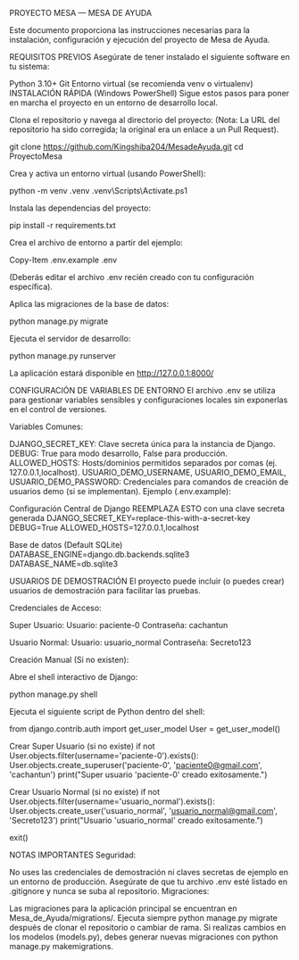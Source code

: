 PROYECTO MESA — MESA DE AYUDA

Este documento proporciona las instrucciones necesarias para la instalación, configuración y ejecución del proyecto de Mesa de Ayuda.

REQUISITOS PREVIOS
Asegúrate de tener instalado el siguiente software en tu sistema:

Python 3.10+
Git
Entorno virtual (se recomienda venv o virtualenv)
INSTALACIÓN RÁPIDA (Windows PowerShell)
Sigue estos pasos para poner en marcha el proyecto en un entorno de desarrollo local.

Clona el repositorio y navega al directorio del proyecto: (Nota: La URL del repositorio ha sido corregida; la original era un enlace a un Pull Request).

git clone https://github.com/Kingshiba204/MesadeAyuda.git cd ProyectoMesa

Crea y activa un entorno virtual (usando PowerShell):

python -m venv .venv .venv\Scripts\Activate.ps1

Instala las dependencias del proyecto:

pip install -r requirements.txt

Crea el archivo de entorno a partir del ejemplo:

Copy-Item .env.example .env

(Deberás editar el archivo .env recién creado con tu configuración específica).

Aplica las migraciones de la base de datos:

python manage.py migrate

Ejecuta el servidor de desarrollo:

python manage.py runserver

La aplicación estará disponible en http://127.0.0.1:8000/

CONFIGURACIÓN DE VARIABLES DE ENTORNO
El archivo .env se utiliza para gestionar variables sensibles y configuraciones locales sin exponerlas en el control de versiones.

Variables Comunes:

DJANGO_SECRET_KEY: Clave secreta única para la instancia de Django.
DEBUG: True para modo desarrollo, False para producción.
ALLOWED_HOSTS: Hosts/dominios permitidos separados por comas (ej. 127.0.0.1,localhost).
USUARIO_DEMO_USERNAME, USUARIO_DEMO_EMAIL, USUARIO_DEMO_PASSWORD: Credenciales para comandos de creación de usuarios demo (si se implementan).
Ejemplo (.env.example):

Configuración Central de Django
REEMPLAZA ESTO con una clave secreta generada
DJANGO_SECRET_KEY=replace-this-with-a-secret-key DEBUG=True ALLOWED_HOSTS=127.0.0.1,localhost

Base de datos (Default SQLite)
DATABASE_ENGINE=django.db.backends.sqlite3 DATABASE_NAME=db.sqlite3

USUARIOS DE DEMOSTRACIÓN
El proyecto puede incluir (o puedes crear) usuarios de demostración para facilitar las pruebas.

Credenciales de Acceso:

Super Usuario: Usuario: paciente-0 Contraseña: cachantun

Usuario Normal: Usuario: usuario_normal Contraseña: Secreto123

Creación Manual (Si no existen):

Abre el shell interactivo de Django:

python manage.py shell

Ejecuta el siguiente script de Python dentro del shell:

from django.contrib.auth import get_user_model User = get_user_model()

Crear Super Usuario (si no existe)
if not User.objects.filter(username='paciente-0').exists(): User.objects.create_superuser('paciente-0', 'paciente0@gmail.com', 'cachantun') print("Super usuario 'paciente-0' creado exitosamente.")

Crear Usuario Normal (si no existe)
if not User.objects.filter(username='usuario_normal').exists(): User.objects.create_user('usuario_normal', 'usuario_normal@gmail.com', 'Secreto123') print("Usuario 'usuario_normal' creado exitosamente.")

exit()

NOTAS IMPORTANTES
Seguridad:

No uses las credenciales de demostración ni claves secretas de ejemplo en un entorno de producción.
Asegúrate de que tu archivo .env esté listado en .gitignore y nunca se suba al repositorio.
Migraciones:

Las migraciones para la aplicación principal se encuentran en Mesa_de_Ayuda/migrations/.
Ejecuta siempre python manage.py migrate después de clonar el repositorio o cambiar de rama.
Si realizas cambios en los modelos (models.py), debes generar nuevas migraciones con python manage.py makemigrations.
